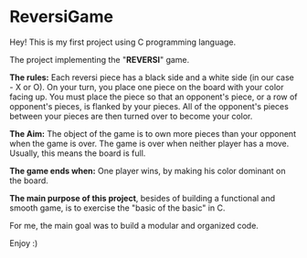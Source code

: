 # ReversiGame
Hey!
This is my first project using C programming language.

The project implementing the "**REVERSI**" game.

**The rules:**
Each reversi piece has a black side and a white side (in our case - X or O). On your turn, you place one piece on the board with your color facing up. You must place the piece so that an opponent's piece, or a row of opponent's pieces, is flanked by your pieces. All of the opponent's pieces between your pieces are then turned over to become your color.

**The Aim:**
The object of the game is to own more pieces than your opponent when the game is over. The game is over when neither player has a move. Usually, this means the board is full.

**The game ends when:**
One player wins, by making his color dominant on the board.

**The main purpose of this project**, besides of building a functional and smooth game, is to exercise the "basic of the basic" in C.

For me, the main goal was to build a modular and organized code. 

Enjoy :)
